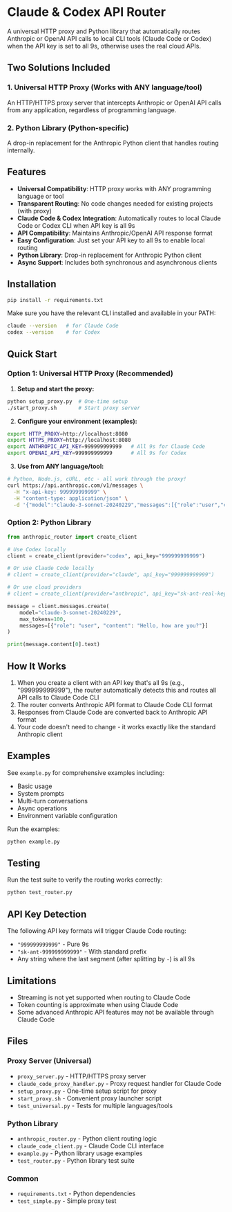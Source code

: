 # Claude & Codex API Router

A universal HTTP proxy and Python library that automatically routes Anthropic or OpenAI API calls to local CLI tools (Claude Code or Codex) when the API key is set to all 9s, otherwise uses the real cloud APIs.

## Two Solutions Included

### 1. Universal HTTP Proxy (Works with ANY language/tool)
An HTTP/HTTPS proxy server that intercepts Anthropic or OpenAI API calls from any application, regardless of programming language.

### 2. Python Library (Python-specific)
A drop-in replacement for the Anthropic Python client that handles routing internally.

## Features

- **Universal Compatibility**: HTTP proxy works with ANY programming language or tool
- **Transparent Routing**: No code changes needed for existing projects (with proxy)
- **Claude Code & Codex Integration**: Automatically routes to local Claude Code or Codex CLI when API key is all 9s
- **API Compatibility**: Maintains Anthropic/OpenAI API response format
- **Easy Configuration**: Just set your API key to all 9s to enable local routing
- **Python Library**: Drop-in replacement for Anthropic Python client
- **Async Support**: Includes both synchronous and asynchronous clients

## Installation

```bash
pip install -r requirements.txt
```

Make sure you have the relevant CLI installed and available in your PATH:
```bash
claude --version   # for Claude Code
codex --version    # for Codex
```

## Quick Start

### Option 1: Universal HTTP Proxy (Recommended)

1. **Setup and start the proxy:**
```bash
python setup_proxy.py  # One-time setup
./start_proxy.sh       # Start proxy server
```

2. **Configure your environment (examples):**
```bash
export HTTP_PROXY=http://localhost:8080
export HTTPS_PROXY=http://localhost:8080
export ANTHROPIC_API_KEY=999999999999   # All 9s for Claude Code
export OPENAI_API_KEY=999999999999      # All 9s for Codex
```

3. **Use from ANY language/tool:**
```bash
# Python, Node.js, cURL, etc - all work through the proxy!
curl https://api.anthropic.com/v1/messages \
  -H "x-api-key: 999999999999" \
  -H "content-type: application/json" \
  -d '{"model":"claude-3-sonnet-20240229","messages":[{"role":"user","content":"Hello"}],"max_tokens":50}'
```

### Option 2: Python Library

```python
from anthropic_router import create_client

# Use Codex locally
client = create_client(provider="codex", api_key="999999999999")

# Or use Claude Code locally
# client = create_client(provider="claude", api_key="999999999999")

# Or use cloud providers
# client = create_client(provider="anthropic", api_key="sk-ant-real-key")

message = client.messages.create(
    model="claude-3-sonnet-20240229",
    max_tokens=100,
    messages=[{"role": "user", "content": "Hello, how are you?"}]
)

print(message.content[0].text)
```

## How It Works

1. When you create a client with an API key that's all 9s (e.g., "999999999999"), the router automatically detects this and routes all API calls to Claude Code CLI
2. The router converts Anthropic API format to Claude Code CLI format
3. Responses from Claude Code are converted back to Anthropic API format
4. Your code doesn't need to change - it works exactly like the standard Anthropic client

## Examples

See `example.py` for comprehensive examples including:
- Basic usage
- System prompts
- Multi-turn conversations
- Async operations
- Environment variable configuration

Run the examples:
```bash
python example.py
```

## Testing

Run the test suite to verify the routing works correctly:
```bash
python test_router.py
```

## API Key Detection

The following API key formats will trigger Claude Code routing:
- `"999999999999"` - Pure 9s
- `"sk-ant-999999999999"` - With standard prefix
- Any string where the last segment (after splitting by `-`) is all 9s

## Limitations

- Streaming is not yet supported when routing to Claude Code
- Token counting is approximate when using Claude Code
- Some advanced Anthropic API features may not be available through Claude Code

## Files

### Proxy Server (Universal)
- `proxy_server.py` - HTTP/HTTPS proxy server
- `claude_code_proxy_handler.py` - Proxy request handler for Claude Code
- `setup_proxy.py` - One-time setup script for proxy
- `start_proxy.sh` - Convenient proxy launcher script
- `test_universal.py` - Tests for multiple languages/tools

### Python Library
- `anthropic_router.py` - Python client routing logic
- `claude_code_client.py` - Claude Code CLI interface
- `example.py` - Python library usage examples
- `test_router.py` - Python library test suite

### Common
- `requirements.txt` - Python dependencies
- `test_simple.py` - Simple proxy test